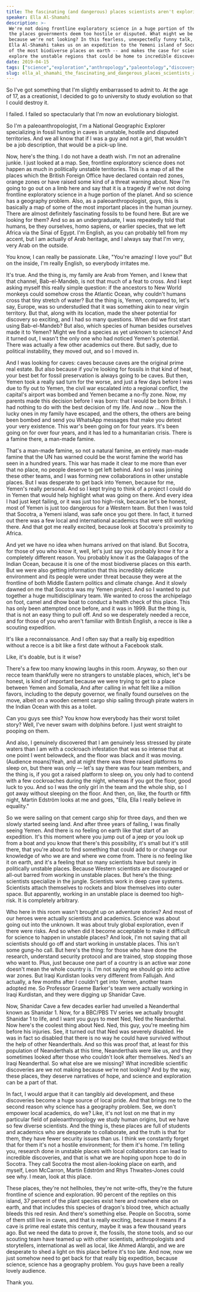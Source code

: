 ```yaml
---
title: The fascinating (and dangerous) places scientists aren't exploring
speaker: Ella Al-Shamahi
description: >-
 We're not doing frontline exploratory science in a huge portion of the world --
 the places governments deem too hostile or disputed. What might we be missing
 because we're not looking? In this fearless, unexpectedly funny talk, paleoanthropologist
 Ella Al-Shamahi takes us on an expedition to the Yemeni island of Socotra -- one
 of the most biodiverse places on earth -- and makes the case for scientists to
 explore the unstable regions that could be home to incredible discoveries.
date: 2019-04-15
tags: ["science","exploration","anthropology","paleontology","discovery","humanity","human-origins","nature","biodiversity","war"]
slug: ella_al_shamahi_the_fascinating_and_dangerous_places_scientists_aren_t_exploring
---
```


So I've got something that I'm slightly embarrassed to admit to. At the age of 17, as a
creationist, I decided to go to university to study evolution so that I could destroy
it.

I failed. I failed so spectacularly that I'm now an evolutionary biologist.

So I'm a paleoanthropologist, I'm a National Geographic Explorer specializing in fossil
hunting in caves in unstable, hostile and disputed territories. And we all know that if I
was a guy and not a girl, that wouldn't be a job description, that would be a pick-up
line.

Now, here's the thing. I do not have a death wish. I'm not an adrenaline junkie. I just
looked at a map. See, frontline exploratory science does not happen as much in politically
unstable territories. This is a map of all the places which the British Foreign Office
have declared contain red zones, orange zones or have raised some kind of a threat warning
about. Now I'm going to go out on a limb here and say that it is a tragedy if we're not
doing frontline exploratory science in a huge portion of the planet. And so science has a
geography problem. Also, as a paleoanthropologist, guys, this is basically a map of some of
the most important places in the human journey. There are almost definitely fascinating
fossils to be found here. But are we looking for them? And so as an undergraduate, I was
repeatedly told that humans, be they ourselves, homo sapiens, or earlier species, that we
left Africa via the Sinai of Egypt. I'm English, as you can probably tell from my accent,
but I am actually of Arab heritage, and I always say that I'm very, very Arab on the
outside.

You know, I can really be passionate. Like, "You're amazing! I love you!" But on the
inside, I'm really English, so everybody irritates me.

It's true. And the thing is, my family are Arab from Yemen, and I knew that that channel,
Bab-el-Mandeb, is not that much of a feat to cross. And I kept asking myself this really
simple question: if the ancestors to New World monkeys could somehow cross the Atlantic
Ocean, why couldn't humans cross that tiny stretch of water? But the thing is, Yemen,
compared to, let's say, Europe, was so understudied that it was something akin to near
virgin territory. But that, along with its location, made the sheer potential for
discovery so exciting, and I had so many questions. When did we first start using
Bab-el-Mandeb? But also, which species of human besides ourselves made it to Yemen? Might
we find a species as yet unknown to science? And it turned out, I wasn't the only one who
had noticed Yemen's potential. There was actually a few other academics out there. But
sadly, due to political instability, they moved out, and so I moved in.

And I was looking for caves: caves because caves are the original prime real estate. But
also because if you're looking for fossils in that kind of heat, your best bet for fossil
preservation is always going to be caves. But then, Yemen took a really sad turn for the
worse, and just a few days before I was due to fly out to Yemen, the civil war escalated
into a regional conflict, the capital's airport was bombed and Yemen became a no-fly
zone. Now, my parents made this decision before I was born: that I would be born British. I
had nothing to do with the best decision of my life. And now ... Now the lucky ones in my
family have escaped, and the others, the others are being been bombed and send you
WhatsApp messages that make you detest your very existence. This war's been going on for
four years. It's been going on for over four years, and it has led to a humanitarian
crisis. There is a famine there, a man-made famine.

That's a man-made famine, so not a natural famine, an entirely man-made famine that the UN
has warned could be the worst famine the world has seen in a hundred years. This war has
made it clear to me more than ever that no place, no people deserve to get left behind. And
so I was joining these other teams, and I was forming new collaborations in other unstable
places. But I was desperate to get back into Yemen, because for me, Yemen's really
personal. And so I kept trying to think of a project I could do in Yemen that would help
highlight what was going on there. And every idea I had just kept failing, or it was just
too high-risk, because let's be honest, most of Yemen is just too dangerous for a Western
team. But then I was told that Socotra, a Yemeni island, was safe once you got there. In
fact, it turned out there was a few local and international academics that were still
working there. And that got me really excited, because look at Socotra's proximity to
Africa.

And yet we have no idea when humans arrived on that island. But Socotra, for those of you
who know it, well, let's just say you probably know it for a completely different reason.
You probably know it as the Galapagos of the Indian Ocean, because it is one of the most
biodiverse places on this earth. But we were also getting information that this incredibly
delicate environment and its people were under threat because they were at the frontline
of both Middle Eastern politics and climate change. And it slowly dawned on me that
Socotra was my Yemen project. And so I wanted to put together a huge multidisciplinary
team. We wanted to cross the archipelago on foot, camel and dhow boat to conduct a health
check of this place. This has only been attempted once before, and it was in 1999. But the
thing is, that is not an easy thing to pull off. And so we desperately needed a recce, and
for those of you who aren't familiar with British English, a recce is like a scouting
expedition.

It's like a reconnaissance. And I often say that a really big expedition without a recce
is a bit like a first date without a Facebook stalk.

Like, it's doable, but is it wise?

There's a few too many knowing laughs in this room. Anyway, so then our recce team
thankfully were no strangers to unstable places, which, let's be honest, is kind of
important because we were trying to get to a place between Yemen and Somalia, And after
calling in what felt like a million favors, including to the deputy governor, we finally
found ourselves on the move, albeit on a wooden cement cargo ship sailing through pirate
waters in the Indian Ocean with this as a toilet.

Can you guys see this? You know how everybody has their worst toilet story? Well, I've
never swam with dolphins before. I just went straight to pooping on them.

And also, I genuinely discovered that I am genuinely less stressed by pirate waters than I
am with a cockroach infestation that was so intense that at one point I went belowdeck,
and the floor was black and it was moving.(Audience moans)Yeah, and at night there was
three raised platforms to sleep on, but there was only — let's say there was four team
members, and the thing is, if you got a raised platform to sleep on, you only had to
contend with a few cockroaches during the night, whereas if you got the floor, good luck
to you. And so I was the only girl in the team and the whole ship, so I got away without
sleeping on the floor. And then, on, like, the fourth or fifth night, Martin Edström looks
at me and goes, "Ella, Ella I really believe in equality."

So we were sailing on that cement cargo ship for three days, and then we slowly started
seeing land. And after three years of failing, I was finally seeing Yemen. And there is no
feeling on earth like that start of an expedition. It's this moment where you jump out of
a jeep or you look up from a boat and you know that there's this possibility, it's small
but it's still there, that you're about to find something that could add to or change our
knowledge of who we are and where we come from. There is no feeling like it on earth, and
it's a feeling that so many scientists have but rarely in politically unstable places.
Because Western scientists are discouraged or all-out barred from working in unstable
places. But here's the thing: scientists specialize in the jungle. Scientists work in deep
cave systems. Scientists attach themselves to rockets and blow themselves into outer
space. But apparently, working in an unstable place is deemed too high-risk. It is
completely arbitrary.

Who here in this room wasn't brought up on adventure stories? And most of our heroes were
actually scientists and academics. Science was about going out into the unknown. It was
about truly global exploration, even if there were risks. And so when did it become
acceptable to make it difficult for science to happen in unstable places? And look, I'm not
saying that all scientists should go off and start working in unstable places. This isn't
some gung-ho call. But here's the thing: for those who have done the research, understand
security protocol and are trained, stop stopping those who want to. Plus, just because one
part of a country is an active war zone doesn't mean the whole country is. I'm not saying
we should go into active war zones. But Iraqi Kurdistan looks very different from
Fallujah. And actually, a few months after I couldn't get into Yemen, another team adopted
me. So Professor Graeme Barker's team were actually working in Iraqi Kurdistan, and they
were digging up Shanidar Cave.

Now, Shanidar Cave a few decades earlier had unveiled a Neanderthal known as Shanidar 1.
Now, for a BBC/PBS TV series we actually brought Shanidar 1 to life, and I want you guys
to meet Ned, Ned the Neanderthal. Now here's the coolest thing about Ned. Ned, this guy,
you're meeting him before his injuries. See, it turned out that Ned was severely disabled.
He was in fact so disabled that there is no way he could have survived without the help of
other Neanderthals. And so this was proof that, at least for this population of
Neanderthals at this time, Neanderthals were like us, and they sometimes looked after
those who couldn't look after themselves. Ned's an Iraqi Neanderthal. So what else are we
missing? What incredible scientific discoveries are we not making because we're not
looking? And by the way, these places, they deserve narratives of hope, and science and
exploration can be a part of that.

In fact, I would argue that it can tangibly aid development, and these discoveries become
a huge source of local pride. And that brings me to the second reason why science has a
geography problem. See, we don't empower local academics, do we? Like, it's not lost on me
that in my particular field of paleoanthropology we study human origins, but we have so
few diverse scientists. And the thing is, these places are full of students and academics
who are desperate to collaborate, and the truth is that for them, they have fewer security
issues than us. I think we constantly forget that for them it's not a hostile environment;
for them it's home. I'm telling you, research done in unstable places with local
collaborators can lead to incredible discoveries, and that is what we are hoping upon hope
to do in Socotra. They call Socotra the most alien-looking place on earth, and myself, Leon
McCarron, Martin Edström and Rhys Thwaites-Jones could see why. I mean, look at this
place.

These places, they're not hellholes, they're not write-offs, they're the future frontline
of science and exploration. 90 percent of the reptiles on this island, 37 percent of the
plant species exist here and nowhere else on earth, and that includes this species of
dragon's blood tree, which actually bleeds this red resin. And there's something else.
People on Socotra, some of them still live in caves, and that is really exciting, because
it means if a cave is prime real estate this century, maybe it was a few thousand years
ago. But we need the data to prove it, the fossils, the stone tools, and so our scouting
team have teamed up with other scientists, anthropologists and storytellers, international
as well as local, like Ahmed Alarqbi, and we are desperate to shed a light on this place
before it's too late. And now, now we just somehow need to get back for that really big
expedition, because science, science has a geography problem. You guys have been a really
lovely audience.

Thank you.

<!--
ad_duration=3.33
comment_count=19
event="TED2019"
external_start_time=0
has_talk_citation=1
intro_duration=11.82
is_subtitle_required="False"
is_talk_featured="True"
language="en"
language_swap="False"
native_language="en"
number_of_related_talks=6
number_of_speakers=1
number_of_subtitled_videos=18
number_of_tags=10
number_of_talk_download_languages=18
number_of_talk_more_resources=0
number_of_talk_recommendations=1
number_of_talks_take_actions=2
post_ad_duration=0.83
published_timestamp="2019-07-15 14:51:00"
recording_date="2019-04-15"
speaker_description="Paleoanthropologist, stand-up comic"
speaker_is_published=1
speaker_name="Ella Al-Shamahi"
talk_more_resources=[]
talk_name="The fascinating (and dangerous) places scientists aren't exploring"
talk_recommendations_blurb="More resources curated by Ella Al-Shamahi"
talks_tags=["science","exploration","anthropology","paleontology","discovery","humanity","human-origins","nature","biodiversity","war"]
url_audio="https://download.ted.com/talks/EllaAlShamahi_2019.mp3?apikey=acme-roadrunner"
url_photo_speaker="https://pe.tedcdn.com/images/ted/c30e4c0b58ffcbe12d80833a34098536bbf83a4d_254x191.jpg"
url_photo_talk="https://s3.amazonaws.com/talkstar-photos/uploads/82430d0a-a272-4d54-8b61-7ce8b39f30db/EllaAlShamahi_2019-embed.jpg"
url_webpage="https://www.ted.com/talks/ella_al_shamahi_the_fascinating_and_dangerous_places_scientists_aren_t_exploring"
video_type_name="TED Stage Talk"
-->